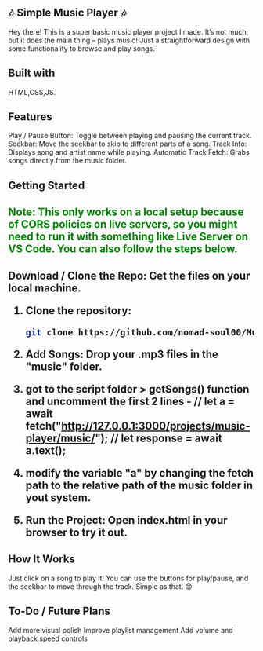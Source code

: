 ## 🎶 Simple Music Player 🎶
Hey there! This is a super basic music player project I made. It’s not much, but it does the main thing – plays music! Just a straightforward design with some functionality to browse and play songs.

## Built with
HTML,CSS,JS.

## Features
Play / Pause Button: Toggle between playing and pausing the current track.
Seekbar: Move the seekbar to skip to different parts of a song.
Track Info: Displays song and artist name while playing.
Automatic Track Fetch: Grabs songs directly from the music folder.

## Getting Started
<h2><span style="color:green">Note: This only works on a local setup because of CORS policies on live servers, so you might need to run it with something like Live Server on VS Code. You can also follow the steps below.</span><h2>

Download / Clone the Repo: Get the files on your local machine.
1. Clone the repository:
   ```bash
   git clone https://github.com/nomad-soul00/Music-Player.git

2. Add Songs: Drop your .mp3 files in the "music" folder.
3. got to the script folder > getSongs() function and uncomment the first 2 lines - // let a = await fetch("http://127.0.0.1:3000/projects/music-player/music/");
    // let response = await a.text();
    
4. modify the variable "a" by changing the fetch path to the relative path of the music folder in yout system.

5. Run the Project: Open index.html in your browser to try it out.


## How It Works
Just click on a song to play it! You can use the buttons for play/pause, and the seekbar to move through the track. Simple as that. 😊

## To-Do / Future Plans
 Add more visual polish
 Improve playlist management
 Add volume and playback speed controls





